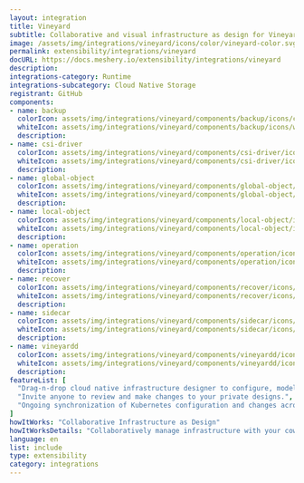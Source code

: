 ```yaml
---
layout: integration
title: Vineyard
subtitle: Collaborative and visual infrastructure as design for Vineyard
image: /assets/img/integrations/vineyard/icons/color/vineyard-color.svg
permalink: extensibility/integrations/vineyard
docURL: https://docs.meshery.io/extensibility/integrations/vineyard
description: 
integrations-category: Runtime
integrations-subcategory: Cloud Native Storage
registrant: GitHub
components: 
- name: backup
  colorIcon: assets/img/integrations/vineyard/components/backup/icons/color/backup-color.svg
  whiteIcon: assets/img/integrations/vineyard/components/backup/icons/white/backup-white.svg
  description: 
- name: csi-driver
  colorIcon: assets/img/integrations/vineyard/components/csi-driver/icons/color/csi-driver-color.svg
  whiteIcon: assets/img/integrations/vineyard/components/csi-driver/icons/white/csi-driver-white.svg
  description: 
- name: global-object
  colorIcon: assets/img/integrations/vineyard/components/global-object/icons/color/global-object-color.svg
  whiteIcon: assets/img/integrations/vineyard/components/global-object/icons/white/global-object-white.svg
  description: 
- name: local-object
  colorIcon: assets/img/integrations/vineyard/components/local-object/icons/color/local-object-color.svg
  whiteIcon: assets/img/integrations/vineyard/components/local-object/icons/white/local-object-white.svg
  description: 
- name: operation
  colorIcon: assets/img/integrations/vineyard/components/operation/icons/color/operation-color.svg
  whiteIcon: assets/img/integrations/vineyard/components/operation/icons/white/operation-white.svg
  description: 
- name: recover
  colorIcon: assets/img/integrations/vineyard/components/recover/icons/color/recover-color.svg
  whiteIcon: assets/img/integrations/vineyard/components/recover/icons/white/recover-white.svg
  description: 
- name: sidecar
  colorIcon: assets/img/integrations/vineyard/components/sidecar/icons/color/sidecar-color.svg
  whiteIcon: assets/img/integrations/vineyard/components/sidecar/icons/white/sidecar-white.svg
  description: 
- name: vineyardd
  colorIcon: assets/img/integrations/vineyard/components/vineyardd/icons/color/vineyardd-color.svg
  whiteIcon: assets/img/integrations/vineyard/components/vineyardd/icons/white/vineyardd-white.svg
  description: 
featureList: [
  "Drag-n-drop cloud native infrastructure designer to configure, model, and deploy your workloads.",
  "Invite anyone to review and make changes to your private designs.",
  "Ongoing synchronization of Kubernetes configuration and changes across any number of clusters."
]
howItWorks: "Collaborative Infrastructure as Design"
howItWorksDetails: "Collaboratively manage infrastructure with your coworkers synchronously sharing the same designs."
language: en
list: include
type: extensibility
category: integrations
---
```

